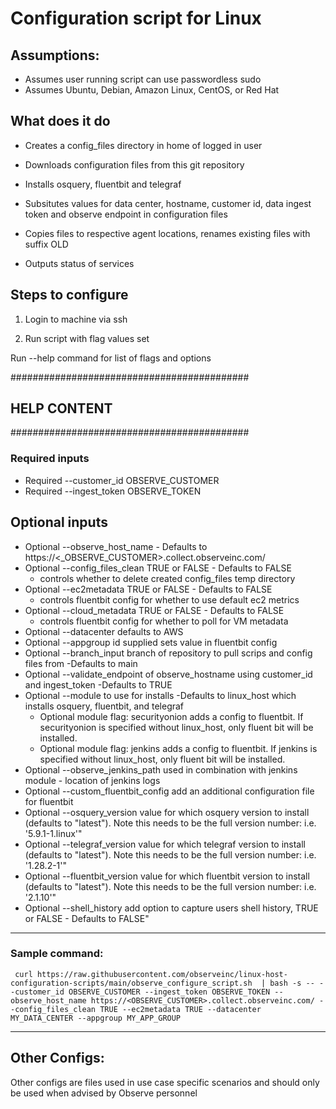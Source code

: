 # Configuration script for Linux
## Assumptions:
- Assumes user running script can use passwordless sudo
- Assumes Ubuntu, Debian, Amazon Linux, CentOS, or Red Hat

## What does it do
- Creates a config_files directory in home of logged in user

- Downloads configuration files from this git repository

- Installs osquery, fluentbit and telegraf

- Subsitutes values for data center, hostname, customer id, data ingest token and observe endpoint in configuration files

- Copies files to respective agent locations, renames existing files with suffix OLD

- Outputs status of services


## Steps to configure

1. Login to machine via ssh

2. Run script with flag values set

Run --help command for list of flags and options

###########################################
## HELP CONTENT
###########################################
### Required inputs
- Required --customer_id OBSERVE_CUSTOMER 
- Required --ingest_token OBSERVE_TOKEN 
## Optional inputs
- Optional --observe_host_name - Defaults to https://<_OBSERVE_CUSTOMER>.collect.observeinc.com/ 
- Optional --config_files_clean TRUE or FALSE - Defaults to FALSE 
    - controls whether to delete created config_files temp directory
- Optional --ec2metadata TRUE or FALSE - Defaults to FALSE 
    - controls fluentbit config for whether to use default ec2 metrics 
- Optional --cloud_metadata TRUE or FALSE - Defaults to FALSE
    - controls fluentbit config for whether to poll for VM metadata
- Optional --datacenter defaults to AWS
- Optional --appgroup id supplied sets value in fluentbit config
- Optional --branch_input branch of repository to pull scrips and config files from -Defaults to main
- Optional --validate_endpoint of observe_hostname using customer_id and ingest_token -Defaults to TRUE
- Optional --module to use for installs -Defaults to linux_host which installs osquery, fluentbit, and telegraf
    - Optional module flag: securityonion adds a config to fluentbit. If securityonion is specified without linux_host, only fluent bit will be installed.
    - Optional module flag: jenkins adds a config to fluentbit. If jenkins is specified without linux_host, only fluent bit will be installed.
- Optional --observe_jenkins_path used in combination with jenkins module - location of jenkins logs
- Optional --custom_fluentbit_config add an additional configuration file for fluentbit
- Optional --osquery_version value for which osquery version to install (defaults to "latest"). Note this needs to be the full version number: i.e. '5.9.1-1.linux'"
- Optional --telegraf_version value for which telegraf version to install (defaults to "latest"). Note this needs to be the full version number: i.e. '1.28.2-1'"
- Optional --fluentbit_version value for which fluentbit version to install (defaults to "latest"). Note this needs to be the full version number: i.e. '2.1.10'"
- Optional --shell_history add option to capture users shell history, TRUE or FALSE - Defaults to FALSE"
***************************
### Sample command:
``` curl https://raw.githubusercontent.com/observeinc/linux-host-configuration-scripts/main/observe_configure_script.sh  | bash -s -- --customer_id OBSERVE_CUSTOMER --ingest_token OBSERVE_TOKEN --observe_host_name https://<OBSERVE_CUSTOMER>.collect.observeinc.com/ --config_files_clean TRUE --ec2metadata TRUE --datacenter MY_DATA_CENTER --appgroup MY_APP_GROUP```
***************************

## Other Configs:
Other configs are files used in use case specific scenarios and should only be used when advised by Observe personnel